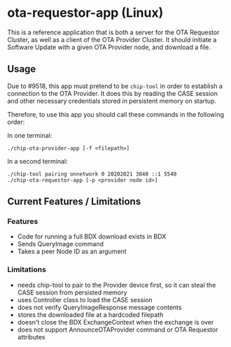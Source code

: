 # ota-requestor-app (Linux)

This is a reference application that is both a server for the OTA Requestor
Cluster, as well as a client of the OTA Provider Cluster. It should initiate a
Software Update with a given OTA Provider node, and download a file.

## Usage

Due to #9518, this app must pretend to be `chip-tool` in order to establish a
connection to the OTA Provider. It does this by reading the CASE session and
other necessary credentials stored in persistent memory on startup.

Therefore, to use this app you should call these commands in the following
order:

In one terminal:

```
./chip-ota-provider-app [-f <filepath>]
```

In a second terminal:

```
./chip-tool pairing onnetwork 0 20202021 3840 ::1 5540
./chip-ota-requestor-app [-p <provider node id>]
```

## Current Features / Limitations

### Features

-   Code for running a full BDX download exists in BDX
-   Sends QueryImage command
-   Takes a peer Node ID as an argument

### Limitations

-   needs chip-tool to pair to the Provider device first, so it can steal the
    CASE session from persisted memory
-   uses Controller class to load the CASE session
-   does not verify QueryImageResponse message contents
-   stores the downloaded file at a hardcoded filepath
-   doesn't close the BDX ExchangeContext when the exchange is over
-   does not support AnnounceOTAProvider command or OTA Requestor attributes
